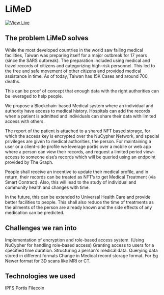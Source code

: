 # LiMeD
[![View Live](https://img.shields.io/badge/View-Live-success?style=for-the-badge)](https://limed-gecko.web.app/)

## The problem LiMeD solves
While the most developed countries in the world saw failing medical facilities, Taiwan was preparing itself for a major outbreak for 17 years (since the SARS outbreak). The preparation included using medical and travel records of citizens and categorizing high-risk personnel. This led to the free and safe movement of other citizens and provided medical assistance in time. As of today, Taiwan has 15K Cases and around 700 deaths.

This can be proof of concept that enough data with the right authorities can be leveraged to help people.

We propose a Blockchain-based Medical system where an individual and authority have access to medical history. Hospitals can add the records when a patient is admitted and individuals can share their data with limited access with others.

The report of the patient is attached to a shared NFT based storage, for which the access key is encrypted over the NuCypher Network, and special privileges are given to medical authorities, the person. For maintaining a user or a client-side profile we leverage portis over a mobile or web app where a person can view their records, and request a limited period view-access to someone else’s records which will be queried using an endpoint provided by The Graph.

People shall receive an incentive to update their medical profile, and in return, their records can be treated as NFT’s to get Medical Treatment (via Smart Contract). Also, this will lead to the study of individual and community health and changes with time.

In the future, this can be extended to Universal Health Care and provide better facilities to people. This shall also reduce the time of treatments as the ailments of the person are already known and the side effects of any medication can be predicted.

## Challenges we ran into
Implementation of encryption and role-based access system. (Using NuCypher for handling role-based access)
Granting access to users for a specified time duration.
Structuring a person's medical data.
Querying data stored in different formats
Change in Medical record storage format. For Eg Newer format for 3D scans like MRI or CT.

## Technologies we used
IPFS Portis Filecoin
